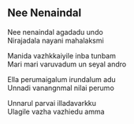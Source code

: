 ## Nee Nenaindal

Nee nenaindal agadadu undo  
Nirajadala nayani mahalaksmi

Manida vazhkkaiyile inba tunbam  
Mari mari varuvadum un seyal andro

Ella perumaigalum irundalum adu  
Unnadi vanangnmal nilai perumo

Unnarul parvai illadavarkku  
Ulagile vazha vazhiedu amma

